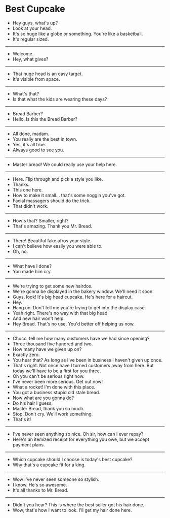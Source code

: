 # Best Cupcake

- Hey guys, what's up?
- Look at your head.
- It's so huge like a globe or something. You're like a basketball.
- It's regular sized.
* * *
- Welcome.
- Hey, what gives?
* * *
- That huge head is an easy target.
- It's visible from space.
* * *
- What's that?
- Is that what the kids are wearing these days?
* * *
- Bread Barber?
- Hello. Is this the Bread Barber?
* * *
- All done, madam.
- You really are the best in town.
- Yes, it's all true.
- Always good to see you.
* * *
- Master bread! We could really use your help here.
* * *
- Here. Flip through and pick a style you like.
- Thanks.
- This one here.
- How to make it small... that's some noggin you've got.
- Facial massagers should do the trick.
- That didn't work.
* * *
- How's that? Smaller, right?
- That's amazing. Thank you Mr. Bread.
* * *
- There! Beautiful fake afros your style.
- I can't believe how easily you were able to.
- Oh, no.
* * *
- What have I done?
- You made him cry.
* * *
- We're trying to get some new hairdos.
- We're gonna be displayed in the bakery window. We'll need it soon.
- Guys, look! It's big head cupcake. He's here for a haircut.
- Hey.
- Hang on. Don't tell me you're trying to get into the display case.
- Yeah right. There's no way with that big head.
- And new hair won't help.
- Hey Bread. That's no use. You'd better off helping us now.
* * *
- Choco, tell me how many customers have we had since opening?
- Three thousand five hundred and two.
- How many have we given up on?
- Exactly zero.
- You hear that? As long as I've been in business I haven't given up once.
- That's right. Not once have I turned customers away from here. But today we'll have to be a first for you three.
- Oh you can't be serious right now.
- I've never been more serious. Get out now!
- What a rocket! I'm done with this place.
- You got a business stupid old stale bread.
- Now what are you gonna do?
- Do his hair I guess.
- Master Bread, thank you so much.
- Stop. Don't cry. We'll work something.
- That's it!
* * *
- I've never seen anything so nice. Oh sir, how can I ever repay?
- Here's an itemized receipt for everything you owe, but we accept payment plans.
* * *
- Which cupcake should I choose is today's best cupcake?
- Why that's a cupcake fit for a king.
* * *
- Wow I've never seen someone so stylish.
- I know. He's so awesome.
- It's all thanks to Mr. Bread.
* * *
- Didn't you hear? This is where the best seller got his hair done.
- Wow, that's how I want to look. I'll get my hair done here.
